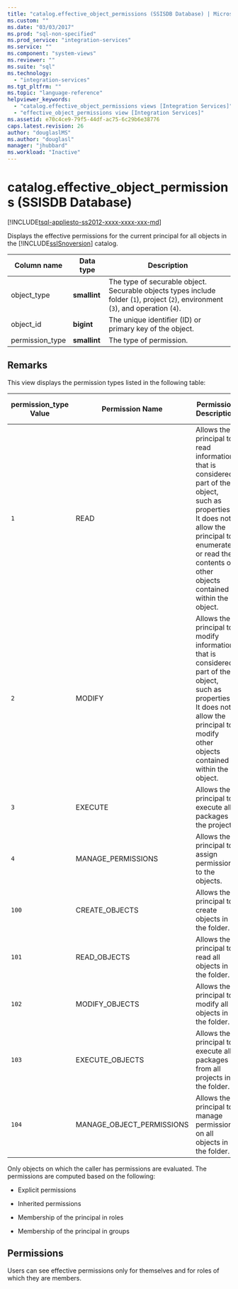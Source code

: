```yaml
---
title: "catalog.effective_object_permissions (SSISDB Database) | Microsoft Docs"
ms.custom: ""
ms.date: "03/03/2017"
ms.prod: "sql-non-specified"
ms.prod_service: "integration-services"
ms.service: ""
ms.component: "system-views"
ms.reviewer: ""
ms.suite: "sql"
ms.technology: 
  - "integration-services"
ms.tgt_pltfrm: ""
ms.topic: "language-reference"
helpviewer_keywords: 
  - "catalog.effective_object_permissions views [Integration Services]"
  - "effective_object_permissions view [Integration Services]"
ms.assetid: e70c4ce9-79f5-44df-ac75-6c29b6e38776
caps.latest.revision: 26
author: "douglaslMS"
ms.author: "douglasl"
manager: "jhubbard"
ms.workload: "Inactive"
---
```

# catalog.effective_object_permissions (SSISDB Database)
[!INCLUDE[tsql-appliesto-ss2012-xxxx-xxxx-xxx-md](../../includes/tsql-appliesto-ss2012-xxxx-xxxx-xxx-md.md)]

  Displays the effective permissions for the current principal for all objects in the [!INCLUDE[ssISnoversion](../../includes/ssisnoversion-md.md)] catalog.  
  
|Column name|Data type|Description|  
|-----------------|---------------|-----------------|  
|object_type|**smallint**|The type of securable object. Securable objects types include folder (`1`), project (`2`), environment (`3`), and operation (`4`).|  
|object_id|**bigint**|The unique identifier (ID) or primary key of the object.|  
|permission_type|**smallint**|The type of permission.|  
  
## Remarks  
 This view displays the permission types listed in the following table:  
  
|permission_type Value|Permission Name|Permission Description|Applicable Object Types|  
|----------------------------|---------------------|----------------------------|-----------------------------|  
|`1`|READ|Allows the principal to read information that is considered part of the object, such as properties. It does not allow the principal to enumerate or read the contents of other objects contained within the object.|Folder, Project, Environment, Operation|  
|`2`|MODIFY|Allows the principal to modify information that is considered part of the object, such as properties. It does not allow the principal to modify other objects contained within the object.|Folder, Project, Environment, Operation|  
|`3`|EXECUTE|Allows the principal to execute all packages in the project.|Project|  
|`4`|MANAGE_PERMISSIONS|Allows the principal to assign permissions to the objects.|Folder, Project, Environment, Operation|  
|`100`|CREATE_OBJECTS|Allows the principal to create objects in the folder.|Folder|  
|`101`|READ_OBJECTS|Allows the principal to read all objects in the folder.|Folder|  
|`102`|MODIFY_OBJECTS|Allows the principal to modify all objects in the folder.|Folder|  
|`103`|EXECUTE_OBJECTS|Allows the principal to execute all packages from all projects in the folder.|Folder|  
|`104`|MANAGE_OBJECT_PERMISSIONS|Allows the principal to manage permissions on all objects in the folder.|Folder|  
  
 Only objects on which the caller has permissions are evaluated. The permissions are computed based on the following:  
  
-   Explicit permissions  
  
-   Inherited permissions  
  
-   Membership of the principal in roles  
  
-   Membership of the principal in groups  
  
## Permissions  
 Users can see effective permissions only for themselves and for roles of which they are members.  
  
  
